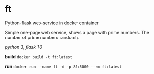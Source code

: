 # ft
Python-flask web-service in docker container

Simple one-page web service, shows a page with prime numbers.
The number of prime numbers randomly.

*python 3, flask 1.0*

**build**
`docker build -t ft:latest`

**run**
`docker run --name ft -d -p 80:5000 --rm ft:latest`

